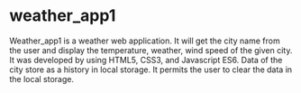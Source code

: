 # weather_app1
  Weather_app1 is a weather web application. It will get the city name from the user and display the temperature, weather, wind speed of the given city. It was developed by using HTML5, CSS3, and Javascript ES6. Data of the city store as a history in local storage. It permits the user to clear the data in the local storage.
